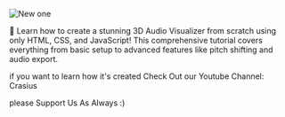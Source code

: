 
![New one](https://github.com/user-attachments/assets/5ba7dbf4-c16a-4921-b1ae-64e363c7cfba)
</br>

🎵 Learn how to create a stunning 3D Audio Visualizer from scratch using only HTML, CSS, and JavaScript! 
This comprehensive tutorial covers everything from basic setup to advanced features 
like pitch shifting and audio export.


if you want to learn how it's created Check Out our Youtube Channel:
Crasius

please Support Us As Always :)

